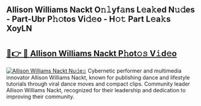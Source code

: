 ## Allison Williams Nackt O𝚗𝚕yf𝚊ns L𝚎a𝚔ed N𝚞𝚍es - Part-Ubr P𝚑𝚘tos Vi𝚍𝚎o - H𝚘𝚝 Part L𝚎a𝚔s XoyLN

# <h2><a href="http://kf5c5ht.oniu.top/?m=Allison+Williams+Nackt">🔗👉 🔴 Allison Williams Nackt P𝚑ot𝚘𝚜 V𝚒d𝚎o</a></h2>

[![Allison Williams Nackt Nu𝚍e𝚜](https://i.imgur.com/0qMVB7G.gif)](http://kf5c5ht.oniu.top/?m=Allison+Williams+Nackt)
Cybernetic performer and multimedia innovator Allison Williams Nackt, known for publishing dance and lifestyle tutorials through viral dance moves and compact clips. Community leader Allison Williams Nackt, recognized for their leadership and dedication to improving their community.  
